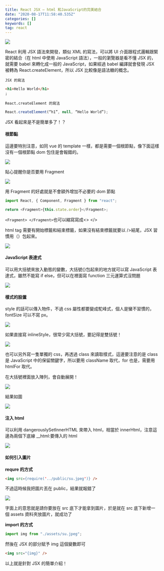 ```yaml
---
title: React JSX — html 和JavaScript的完美結合
date: "2020-08-17T11:58:40.535Z"
categories: []
keywords: []
tag: react
---
```


![](/img/1__A0Vfq5KRGuqlq70dLNujuw.jpeg)

React 利用 JSX 語法來開發，類似 XML 的寫法，可以將 UI 介面跟程式邏輯跟緊密的結合（在 html 中使用 JavaScript 語法），一般的瀏覽器是看不懂 JSX 的，就需要 babel 來轉化成一般的 JavaScript，如果經過 babel 編譯就會發現 JSX 被轉為 React.createElement，所以 JSX 比較像是語法糖的概念。

`JSX 的寫法`

```html
<h1>Hello World</h1>
;
```

`React.createElement 的寫法 `

```javascript
React.createElement(“h1”, null, “Hello World”);
```

JSX 看起來是不是簡單多了！？

#### **根節點**

這邊要特別注意，如同 vue 的 template 一樣，都是需要一個根節點，像下面這樣沒有一個根節點 dom 包住是會報錯的。

![](/img/1__zYB__xMYC2WnRvFFDlAxC7A.png)

貼心提醒你是否要用 Fragment

![](/img/1__s5v__7oqMLCiMNbV1eBLNSg.png)

用 Fragment 的好處就是不會額外增加不必要的 dom 節點

```javascript
import React, { Component, Fragment } from "react";

return <Fragment>{this.state.order}</Fragment>;
```

`<Fragment> </Fragment>`也可以縮寫寫成<> </>

html tag 需要有開始標籤和結束標籤，如果沒有結束標籤就要以 />結尾，JSX 習慣用（）包起來。

![](/img/1__PA5s__xhL92TkZ9q0oyOw5g.png)

#### JavaScript 表達式

可以用大括號來放入動態的變數，大括號{}包起來的地方就可以寫 JavaScript 表達式，雖然不能寫 if else，但可以在裡面寫 function 三元運算式沒問題

![](/img/1__MbrfkwPnqmWBfZR2__n6JXA.png)

#### 樣式的設置

style 的話可以傳入物件，不過 css 屬性都要變成駝峰式，個人是蠻不習慣的，fontSize 可以不寫 px。

![](/img/1__1j6ygmcPA6v5KPWW1Loedg.png)

如果直接寫 inlineStyle，很常少寫大括號，要記得是雙括號！

![](/img/1__I60bL9sEiKNNQc3t4YPvFQ.png)

也可以另外寫一隻單獨的 css，再透過 class 來讀取樣式，這邊要注意的是 class 是 JavaScript 中的保留關鍵字，所以要用 className 取代，for 也是，需要用 htmlFor 取代。

在大括號裡面放入陣列，會自動展開！

![](/img/1__wMLJpBcj9OvwPqOjduQ4aA.png)

結果如圖

![](/img/1__UCDlwo__l2eWXeNQqAdi1ng.png)

#### 注入 html

可以利用 dangerouslySetInnerHTML 來帶入 html，相當於 innerHtml，注意這邊為兩個下底線 \_\_html:要傳入的 html

![](/img/1__kXVW9__j9CmKgJg0oyt89BA.png)

#### **如何引入圖片**

**requre 的方式**

```html
<img src={require('../public/su.jpeg')} />
```

不過這時候我把圖片丟在 public，結果就報錯了

![](/img/1__1J3rJYXzS8LyZ67oxi0__Xg.png)

字面上的意思就是請你要放在 src 底下才能拿到圖片，於是就在 src 底下新增一個 assets 資料夾放圖片，就成功了

**import 的方式**

```javascript
import img from "./assets/su.jpeg";
```

然後在 JSX 的部分賦予 img 這個變數即可

```html
<img src="{img}" />
```

以上就是針對 JSX 的簡單介紹！
